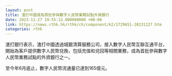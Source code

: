 ```yaml
---
layout: post
title: 渣打中國成為首批參與數字人民幣業務試點外資銀行
date: 2023-11-27 19:55:12.000000000 +08:00
link: https://news.rthk.hk/rthk/ch/component/k2/1729651-20231127.htm
categories: rthk
---
```


渣打銀行表示，渣打中國透過城銀清算服務公司，接入數字人民幣互聯互通平台，開始為客戶提供數字人民幣兌換，包括充值和兌回等相關業務，成為首批參與數字人民幣業務試點的外資銀行之一。

至今年6月底止，數字人民幣流通量已達到165億元。
